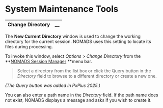 # System Maintenance Tools

**Change Directory** |  **__**  
---|---  
  
The **New Current Directory** window is used to change the working directory for the current session. NOMADS uses this setting to locate its files during processing.

To invoke this window, select _Options_ > _Change Directory_ from the **[NOMADS Session Manager](../../NOMADS%20Development/Getting%20Started.htm#sessionmgr) **menu bar.

> Select a directory from the list box or click the Query button in the _Directory_ field to browse to a different directory or create a new one.

_(The Query button was added in PxPlus 2025.)_

You can also enter a path name in the _Directory_ field. If the path name does not exist, NOMADS displays a message and asks if you wish to create it.
